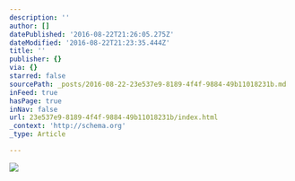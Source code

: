 ```yaml
---
description: ''
author: []
datePublished: '2016-08-22T21:26:05.275Z'
dateModified: '2016-08-22T21:23:35.444Z'
title: ''
publisher: {}
via: {}
starred: false
sourcePath: _posts/2016-08-22-23e537e9-8189-4f4f-9884-49b11018231b.md
inFeed: true
hasPage: true
inNav: false
url: 23e537e9-8189-4f4f-9884-49b11018231b/index.html
_context: 'http://schema.org'
_type: Article

---
```

![](https://the-grid-user-content.s3-us-west-2.amazonaws.com/a316daad-0504-4dd5-9b16-38071f2ba64d.jpg)
